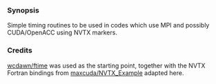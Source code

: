 ### Synopsis

Simple timing routines to be used in codes which use MPI and possibly CUDA/OpenACC using NVTX markers.

### Credits
[wcdawn/ftime](https://github.com/wcdawn/ftime) was used as the starting point, together with the NVTX Fortran bindings from [maxcuda/NVTX_Example](https://github.com/maxcuda/NVTX_example) adapted here.
